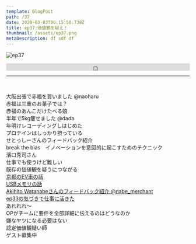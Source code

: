 ```yaml
---  
template: BlogPost  
path: /37
date: 2020-03-03T06:15:50.738Z  
title: ep37:価値観を疑え！
thumbnail: /assets/ep37.png
metaDescription: df sdf df  
---  
```

![ep37](/assets/ep37.png)  

<iframe width="100%" height="20" scrolling="no" frameborder="no" allow="autoplay" src="https://w.soundcloud.com/player/?url=https%3A//api.soundcloud.com/tracks/766796005&amp;color=%23ff5500&amp;inverse=false&amp;auto_play=false&amp;show_user=true"></iframe>

***
  
</br>

<p>大阪出張で赤福を買いました @naoharu<br>赤福は三重のお菓子では？<br>赤福のあんこだけたべる娘<br>半年で5kg痩せました @dada<br>年明けレコーディングしはじめた<br>プロテインはしっかり摂っている<br>せとっしーさんのフィードバック紹介<br>break the bias　イノベーションを意図的に起こすためのテクニック<br>濱口秀司さん<br>仕事でも使うけど難しい<br>既存の価値観を疑うにつながる<br> <a rel="noreferrer noopener" aria-label="京都のEV車の話 (新しいタブで開く)" href="https://www.youtube.com/watch?v=nXXy_Ln3E9M" target="_blank">京都のEV車の話</a>　<br> <a rel="noreferrer noopener" aria-label="USBメモリの話 (新しいタブで開く)" href="https://vimeo.com/48997854" target="_blank">USBメモリの話</a><br><a rel="noreferrer noopener" aria-label=" Akihito Watanabeさんのフィードバック紹介 @nabe_merchant (新しいタブで開く)" href="https://twitter.com/nabe_merchant" target="_blank">Akihito Watanabeさんのフィードバック紹介 @nabe_merchant</a>　<br><a rel="noreferrer noopener" aria-label=" ep33の気づきで仕事に活きた　 (新しいタブで開く)" href="https://twitter.com/dada_ism/status/1229772957821566976" target="_blank">ep33の気づきで仕事に活きた</a><br>あれれれ〜<br>OPがチームに要件を全部詳細に伝えるのはどうなのか<br>嫌なヤツになる必要はない<br>認定価値観疑い師<br>ゲスト募集中</p>